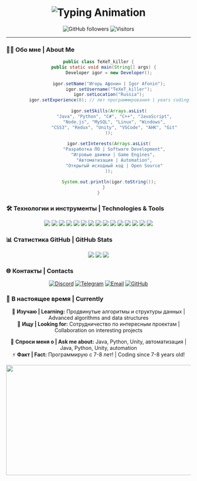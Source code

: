 <h1 align="center">
  <img src="https://readme-typing-svg.herokuapp.com/?font=Fira+Code&size=30&duration=4000&color=22D3EE&center=true&vCenter=true&width=500&height=70&lines=Привет!+Hello!;Меня+зовут+Игорь;My+name+is+Igor" alt="Typing Animation"/>
</h1>

<div align="center">
  
  ![GitHub followers](https://img.shields.io/github/followers/texet005?style=social)
  ![Visitors](https://komarev.com/ghpvc/?username=texet005&color=blueviolet)

</div>

---

### 👨‍💻 **Обо мне | About Me**

<div align="center">
  
  ```java
  public class TeXeT_killer {
      public static void main(String[] args) {
          Developer igor = new Developer();
          
          igor.setName("Игорь Афонин | Igor Afonin");
          igor.setUsername("TeXeT_killer");
          igor.setLocation("Russia");
          igor.setExperience(8); // лет программирования | years coding
          
          igor.setSkills(Arrays.asList(
              "Java", "Python", "C#", "C++", "JavaScript",
              "Node.js", "MySQL", "Linux", "Windows",
              "CSS3", "Redux", "Unity", "VSCode", "AHK", "Git"
          ));
          
          igor.setInterests(Arrays.asList(
              "Разработка ПО | Software Development",
              "Игровые движки | Game Engines", 
              "Автоматизация | Automation",
              "Открытый исходный код | Open Source"
          ));
          
          System.out.println(igor.toString());
      }
  }

```
</div>


### 🛠 **Технологии и инструменты | Technologies & Tools**

<div align="center">

  <!-- Java -->
  <img src="https://img.shields.io/badge/Java-ED8B00?style=for-the-badge&logo=java&logoColor=white" />
  <!-- Python -->
  <img src="https://img.shields.io/badge/Python-3776AB?style=for-the-badge&logo=python&logoColor=white" />
  <!-- C# -->
  <img src="https://img.shields.io/badge/C%23-239120?style=for-the-badge&logo=c-sharp&logoColor=white" />
  <!-- C++ -->
  <img src="https://img.shields.io/badge/C%2B%2B-00599C?style=for-the-badge&logo=c%2B%2B&logoColor=white" />
  <!-- JavaScript -->
  <img src="https://img.shields.io/badge/JavaScript-F7DF1E?style=for-the-badge&logo=javascript&logoColor=black" />
  <!-- Node.js -->
  <img src="https://img.shields.io/badge/Node.js-339933?style=for-the-badge&logo=nodedotjs&logoColor=white" />
  <!-- MySQL -->
  <img src="https://img.shields.io/badge/MySQL-00000F?style=for-the-badge&logo=mysql&logoColor=white" />
  <!-- Linux -->
  <img src="https://img.shields.io/badge/Linux-FCC624?style=for-the-badge&logo=linux&logoColor=black" />
  <!-- Windows -->
  <img src="https://img.shields.io/badge/Windows-0078D6?style=for-the-badge&logo=windows&logoColor=white" />
  <!-- CSS3 -->
  <img src="https://img.shields.io/badge/CSS3-1572B6?style=for-the-badge&logo=css3&logoColor=white" />
  <!-- Redux -->
  <img src="https://img.shields.io/badge/Redux-593D88?style=for-the-badge&logo=redux&logoColor=white" />
  <!-- Unity -->
  <img src="https://img.shields.io/badge/Unity-100000?style=for-the-badge&logo=unity&logoColor=white" />
  <!-- VS Code -->
  <img src="https://img.shields.io/badge/VS_Code-0078D4?style=for-the-badge&logo=visual%20studio%20code&logoColor=white" />
  <!-- Git -->
  <img src="https://img.shields.io/badge/Git-F05033?style=for-the-badge&logo=git&logoColor=white" />
  <!-- AHK -->
  <img src="https://img.shields.io/badge/AutoHotkey-334455?style=for-the-badge&logo=autohotkey&logoColor=white" />

</div>


### 📊 **Статистика GitHub | GitHub Stats**

<div align="center">

  ![](https://github-readme-stats.vercel.app/api?username=texet005&show_icons=true&theme=radical&hide_border=true)
  ![](https://github-readme-streak-stats.herokuapp.com/?user=texet005&theme=radical&hide_border=true)
  ![](https://github-readme-stats.vercel.app/api/top-langs/?username=texet005&theme=radical&layout=compact&hide_border=true)

</div>

### 🌐 **Контакты | Contacts**

<div align="center">

  [![Discord](https://img.shields.io/badge/Discord-5865F2?style=for-the-badge&logo=discord&logoColor=white)](https://discord.com/users/texet_killer)
  [![Telegram](https://img.shields.io/badge/Telegram-2CA5E0?style=for-the-badge&logo=telegram&logoColor=white)](https://t.me/ikulavo)
  [![Email](https://img.shields.io/badge/Email-D14836?style=for-the-badge&logo=gmail&logoColor=white)](mailto:owner@glamed.pro)
  [![GitHub](https://img.shields.io/badge/GitHub-100000?style=for-the-badge&logo=github&logoColor=white)](https://github.com/texet005)

</div>

### 🎯 **В настоящее время | Currently**

<div align="center">

  🌱 **Изучаю | Learning:** Продвинутые алгоритмы и структуры данных | Advanced algorithms and data structures  
  👯 **Ищу | Looking for:** Сотрудничество по интересным проектам | Collaboration on interesting projects

  
  💬 **Спроси меня о | Ask me about:** Java, Python, Unity, автоматизация | Java, Python, Unity, automation  
  ⚡ **Факт | Fact:** Программирую с 7-8 лет! | Coding since 7-8 years old!

</div>

<div align="center">
  <img src="https://media3.giphy.com/media/v1.Y2lkPTc5MGI3NjExMmZ2ZWVoM2tnOTR3N3B0ZTM5aTBvcjg2eTJiNWNiYmZhamVmaXFzeCZlcD12MV9pbnRlcm5hbF9naWZfYnlfaWQmY3Q9Zw/4COOoTAdQu5jy/giphy.gif" width="600" height="300"/>
</div>
